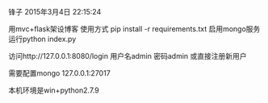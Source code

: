 
锋子
2015年3月4日 22:15:24

用mvc+flask架设博客
使用方式
pip install -r requirements.txt
启用mongo服务
运行python index.py

访问http://127.0.0.1:8080/login
用户名admin
密码admin
或直接注册新用户


需要配置mongo
127.0.0.1:27017

本机环境是win+python2.7.9
